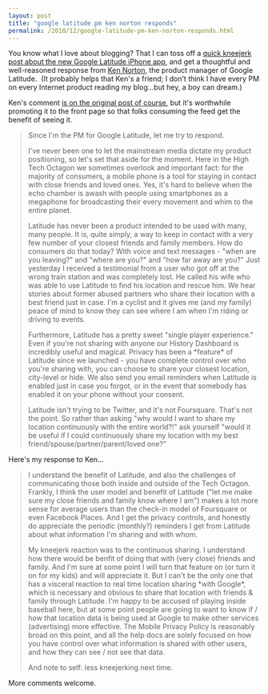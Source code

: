 ```yaml
---
layout: post
title: "google latitude pm ken norton responds"
permalink: /2010/12/google-latitude-pm-ken-norton-responds.html
---
```


<p>You know what I love about blogging? That I can toss off a <a href="http://www.sippey.com/2010/12/um-no-thanks.html" target="_self">quick kneejerk post about the new Google Latitude iPhone app</a>, and get a thoughtful and well-reasoned response from <a href="http://www.heynorton.org/" target="_self">Ken Norton</a>, the product manager of Google Latitude. &#0160;(It probably helps that Ken&#39;s a friend; I don&#39;t think I have every PM on every Internet product reading my blog...but hey, a boy can dream.)</p>
<p>Ken&#39;s comment <a href="http://www.sippey.com/2010/12/um-no-thanks.html" target="_self">is on the original post of course</a>, but it&#39;s worthwhile promoting it to the front page so that folks consuming the feed get the benefit of seeing it.</p>
<blockquote>
<p>Since I&#39;m the PM for Google Latitude, let me try to respond.</p>
<p>I&#39;ve never been one to let the mainstream media dictate my product positioning, so let&#39;s set that aside for the moment. Here in the High Tech Octagon we sometimes overlook and important fact: for the majority of consumers, a mobile phone is a tool for staying in contact with close friends and loved ones. Yes, it&#39;s hard to believe when the echo chamber is awash with people using smartphones as a megaphone for broadcasting their every movement and whim to the entire planet.</p>
<p>Latitude has never been a product intended to be used with many, many people. It is, quite simply, a way to keep in contact with a very few number of your closest friends and family members. How do consumers do that today? With voice and text messages - &quot;when are you leaving?&quot; and &quot;where are you?&quot; and &quot;how far away are you?&quot; Just yesterday I received a testimonial from a user who got off at the wrong train station and was completely lost. He called his wife who was able to use Latitude to find his location and rescue him. We hear stories about former abused partners who share their location with a best friend just in case. I&#39;m a cyclist and it gives me (and my family) peace of mind to know they can see where I am when I&#39;m riding or driving to events.</p>
<p>Furthermore, Latitude has a pretty sweet &quot;single player experience.&quot; Even if you&#39;re not sharing with anyone our History Dashboard is incredibly useful and magical. Privacy has been a *feature* of Latitude since we launched - you have complete control over who you&#39;re sharing with, you can choose to share your closest location, city-level or hide. We also send you email reminders when Latitude is enabled just in case you forgot, or in the event that somebody has enabled it on your phone without your consent.</p>
<p>Latitude isn&#39;t trying to be Twitter, and it&#39;s not Foursquare. That&#39;s not the point. So rather than asking &quot;why would I want to share my location continuously with the entire world?!&quot; ask yourself &quot;would it be useful if I could continuously share my location with my best friend/spouse/partner/parent/loved one?&quot;</p>
</blockquote>
<p>Here&#39;s my response to Ken...</p>
<blockquote>
<p>I understand the benefit of Latitude, and also the challenges of communicating those both inside and outside of the Tech Octagon. Frankly, I think the user model and benefit of Latitude (&quot;let me make sure my close friends and family know where I am&quot;) makes a lot more sense for average users than the check-in model of Foursquare or even Facebook Places. And I get the privacy controls, and honestly do appreciate the periodic (monthly?) reminders I get from Latitude about what information I&#39;m sharing and with whom.</p>
<p>My kneejerk reaction was to the continuous sharing. I understand how there would be benfit of doing that with (very close) friends and family. And I&#39;m sure at some point I will turn that feature on (or turn it on for my kids) and will appreciate it. But I can&#39;t be the only one that has a visceral reaction to real time location sharing *with Google*, which is necessary and obvious to share that location with friends &amp; family through Latitude. I&#39;m happy to be accused of playing inside baseball here, but at some point people are going to want to know if / how that location data is being used at Google to make other services (advertising) more effective. The Mobile Privacy Policy is reasonably broad on this point, and all the help docs are solely focused on how you have control over what information is shared with other users, and how they can see / not see that data.</p>
<p>And note to self: less kneejerking next time.</p>
</blockquote>
<p>More comments welcome.</p>
<p>&#0160;</p>


